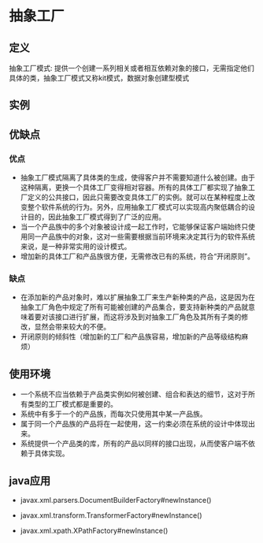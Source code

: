 # 抽象工厂
## 定义
抽象工厂模式: 提供一个创建一系列相关或者相互依赖对象的接口，无需指定他们具体的类，抽象工厂模式又称kit模式，数据对象创建型模式

## 实例

## 优缺点
### 优点
 + 抽象工厂模式隔离了具体类的生成，使得客户并不需要知道什么被创建。由于这种隔离，更换一个具体工厂变得相对容器。所有的具体工厂都实现了抽象工厂定义的公共接口，因此只需要改变具体工厂的实例。就可以在某种程度上改变整个软件系统的行为。另外，应用抽象工厂模式可以实现高内聚低耦合的设计目的，因此抽象工厂模式得到了广泛的应用。
 + 当一个产品族中的多个对象被设计成一起工作时，它能够保证客户端始终只使用同一产品族中的对象，这对一些需要根据当前环境来决定其行为的软件系统来说，是一种非常实用的设计模式。
 + 增加新的具体工厂和产品族很方便，无需修改已有的系统，符合“开闭原则”。
### 缺点
 + 在添加新的产品对象时，难以扩展抽象工厂来生产新种类的产品，这是因为在抽象工厂角色中规定了所有可能被创建的产品集合，要支持新种类的产品就意味着要对该接口进行扩展，而这将涉及到对抽象工厂角色及其所有子类的修改，显然会带来较大的不便。
 + 开闭原则的倾斜性（增加新的工厂和产品族容易，增加新的产品等级结构麻烦）
## 使用环境
 + 一个系统不应当依赖于产品类实例如何被创建、组合和表达的细节，这对于所有类型的工厂模式都是重要的。
 + 系统中有多于一个的产品族，而每次只使用其中某一产品族。
 + 属于同一个产品族的产品将在一起使用，这一约束必须在系统的设计中体现出来。
 + 系统提供一个产品类的库，所有的产品以同样的接口出现，从而使客户端不依赖于具体实现。
 
## java应用
 + javax.xml.parsers.DocumentBuilderFactory#newInstance()
 
 + javax.xml.transform.TransformerFactory#newInstance()
 
 + javax.xml.xpath.XPathFactory#newInstance()
